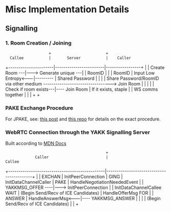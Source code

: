 # Misc Implementation Details

## Signalling

### 1. Room Creation / Joining

                       +                        +
      Callee           |       Server           |    Caller
+----------------------|------------------------|-----------------+
                       |                        |
        Create Room ---|---> Generate unique ---|
                       |     RoomID             |
                       |                        |
                     RoomID                     |
  Input Low Entropy<---|---------               |
  Shared Password      |                        |
                       |                        |
               Share Password/RoomID via other medium
                   --------------------------------->  Join Room
                       |                        |
                       |                        |
                       | Check if room exists---|----  Join Room
                       | If it exists, staple   |
                       | WS comms together      |
                       |                        |
                       +                        +


### PAKE Exchange Procedure

For JPAKE, see: [this post](https://choonkiatlee.github.io/jpake-implementation/) and [this repo](https://github.com/choonkiatlee/jpake-go) for details on the exact procedure.

### WebRTC Connection through the YAKK Signalling Server
Built according to [MDN Docs](https://developer.mozilla.org/en-US/docs/Web/API/WebRTC_API/Signaling_and_video_calling)

                                                +
                 Caller                         |                      Callee
+-----------------------------------------------|------------------------------------------+
        |                                       |
 EXCHAN |                InitPeerConnection     |
 GING   |             InitDataChannelCaller     |
 PAKE   |      HandleNegotiationNeededEvent     |
        |                     YAKKMSG_OFFER ----|---> InitPeerConnection
        |                                       |     InitDataChannelCallee
 WAIT   | (Begin Send/Recv of ICE Candidates)   |     HandleOfferMsg
 FOR    |                                       |
 ANSWER |                    HandleAnswerMsg<---|---- YAKKMSG_ANSWER
        |                                       |
        |                                       |     (Begin Send/Recv of ICE Candidates)
        |                                       |
        +

